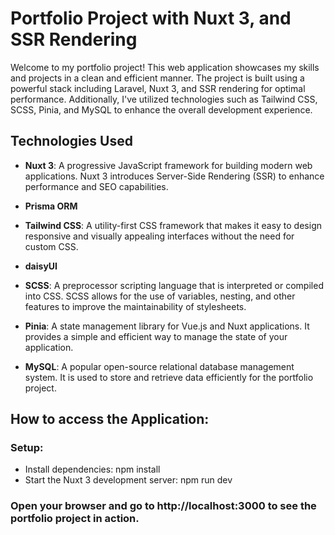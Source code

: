 # Portfolio Project with Nuxt 3, and SSR Rendering

Welcome to my portfolio project! This web application showcases my skills and projects in a clean and efficient manner. The project is built using a powerful stack including Laravel, Nuxt 3, and SSR rendering for optimal performance. Additionally, I've utilized technologies such as Tailwind CSS, SCSS, Pinia, and MySQL to enhance the overall development experience.

## Technologies Used

- **Nuxt 3**: A progressive JavaScript framework for building modern web applications. Nuxt 3 introduces Server-Side Rendering (SSR) to enhance performance and SEO capabilities.

- **Prisma ORM**

- **Tailwind CSS**: A utility-first CSS framework that makes it easy to design responsive and visually appealing interfaces without the need for custom CSS.

- **daisyUI**

- **SCSS**: A preprocessor scripting language that is interpreted or compiled into CSS. SCSS allows for the use of variables, nesting, and other features to improve the maintainability of stylesheets.

- **Pinia**: A state management library for Vue.js and Nuxt applications. It provides a simple and efficient way to manage the state of your application.

- **MySQL**: A popular open-source relational database management system. It is used to store and retrieve data efficiently for the portfolio project.

## How to access the Application:

### Setup:

- Install dependencies: npm install
- Start the Nuxt 3 development server: npm run dev

### Open your browser and go to http://localhost:3000 to see the portfolio project in action.
